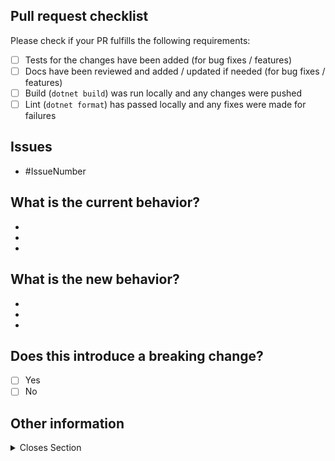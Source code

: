 ## Pull request checklist

Please check if your PR fulfills the following requirements:
- [ ] Tests for the changes have been added (for bug fixes / features)
- [ ] Docs have been reviewed and added / updated if needed (for bug fixes / features)
- [ ] Build (`dotnet build`) was run locally and any changes were pushed
- [ ] Lint (`dotnet format`) has passed locally and any fixes were made for failures

## Issues
<!-- Please list all linked issues for this PR, if none, please write the 2 above sections -->
- #IssueNumber

## What is the current behavior?
<!-- Please describe the current behavior that you are modifying, or if is linked to a relevant issue, just remove the section -->

-
-
-

## What is the new behavior?
<!-- Please describe the behavior or changes that are being added by this PR, or if is linked to a Feature/Task issue, just remove the section -->

-
-
-

## Does this introduce a breaking change?

- [ ] Yes
- [ ] No

<!-- If this introduces a breaking change, please describe the impact and migration path for existing applications below, or if is linked to a relevant issue, just ignore (PLEASE DON'T REMOVE THE SECTION) -->


## Other information

<!-- Any other information that is important to this PR such as screenshots of how the component looks before and after the change. -->

<details>
  <summary>Closes Section</summary>
<!-- Plase list all linked issues this PR will close, if none remove the section (<details> attribute) -->
Closes #IssueNumber <br>
</details>
